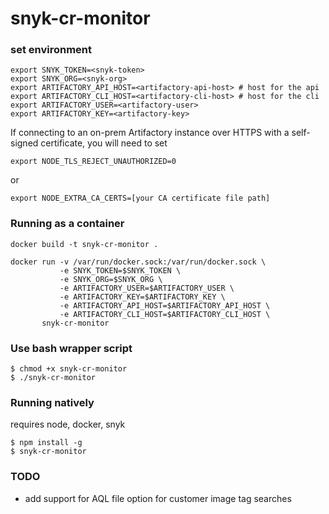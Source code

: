 # snyk-cr-monitor

### set environment
```
export SNYK_TOKEN=<snyk-token>
export SNYK_ORG=<snyk-org>
export ARTIFACTORY_API_HOST=<artifactory-api-host> # host for the api
export ARTIFACTORY_CLI_HOST=<artifactory-cli-host> # host for the cli
export ARTIFACTORY_USER=<artifactory-user>
export ARTIFACTORY_KEY=<artifactory-key>

```

If connecting to an on-prem Artifactory instance over HTTPS with a self-signed certificate, you will need to set
```
export NODE_TLS_REJECT_UNAUTHORIZED=0
```
or
```
export NODE_EXTRA_CA_CERTS=[your CA certificate file path]
```



### Running as a container
```
docker build -t snyk-cr-monitor .
```
```
docker run -v /var/run/docker.sock:/var/run/docker.sock \
           -e SNYK_TOKEN=$SNYK_TOKEN \
           -e SNYK_ORG=$SNYK_ORG \
           -e ARTIFACTORY_USER=$ARTIFACTORY_USER \
           -e ARTIFACTORY_KEY=$ARTIFACTORY_KEY \
           -e ARTIFACTORY_API_HOST=$ARTIFACTORY_API_HOST \
           -e ARTIFACTORY_CLI_HOST=$ARTIFACTORY_CLI_HOST \
       snyk-cr-monitor
```

### Use bash wrapper script
```
$ chmod +x snyk-cr-monitor
$ ./snyk-cr-monitor
```
### Running natively 
  requires node, docker, snyk
```
$ npm install -g 
$ snyk-cr-monitor
```

### TODO
- add support for AQL file option for customer image tag searches
